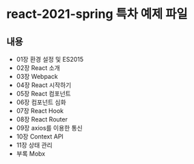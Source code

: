 # react-2021-spring 특차 예제 파일

## 내용
* 01장 환경 설정 및 ES2015
* 02장 React 소개
* 03장 Webpack
* 04장 React 시작하기
* 05장 React 컴포넌트
* 06장 컴포넌트 심화
* 07장 React Hook
* 08장 React Router
* 09장 axios를 이용한 통신
* 10장 Context API
* 11장 상태 관리
* 부록 Mobx
